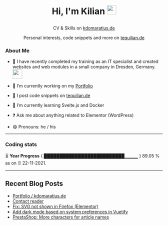 # <p align="center"> Hi, I'm Kilian <img src="https://github.com/TheDudeThatCode/TheDudeThatCode/blob/master/Assets/wave.gif" width="29px"></p>
<p align="center">CV & Skills on <a href="https://kdomaratius.de">kdomaratius.de</a></p>
<p align="center">Personal interests, code snippets and more on <a href="https://tequilian.de">tequilian.de</a></p>

### About Me
- 🏦 I have recently completed my training as an IT specialist and created websites and web modules in a small company in Dresden, Germany.
      <img src="https://media.giphy.com/media/WUlplcMpOCEmTGBtBW/giphy.gif" width="30">

- 🔭 I’m currently working on my [Portfolio](https://github.com/despokd/portfolio)  
- 📝 I post code snippets on [tequilian.de](https://tequilian.de/snippets/)
- 🌱 I’m currently learning  Svelte.js and Docker 
- ❓ Ask me about anything related to Elementor (WordPress)  
- 😄 Pronouns: he / his  

---

### Coding stats

<!--START_SECTION:waka-->

<!--END_SECTION:waka-->

⏳ **Year Progress** { ██████████████████████████▁▁▁▁ } 89.05 % as on ⏰ 22-11-2021.

---

## Recent Blog Posts  
<!-- BLOG-POST-LIST:START -->
- [Portfolio / kdomaratius.de](https://tequilian.de/projekte/portfolio-kdomaratius-de/)
- [Contact reader](https://tequilian.de/projekte/web-contact-reader/)
- [Fix: SVG not shown in Firefox (Elementor)](https://tequilian.de/snippets/fix-svg-not-shown-in-firefox-elementor/)
- [Add dark mode based on system preferences in Vuetify](https://tequilian.de/snippets/add-dark-mode-based-on-system-preferences-in-vuetify/)
- [PrestaShop: More characters for article names](https://tequilian.de/snippets/prestashop-more-characters-for-article-name/)
<!-- BLOG-POST-LIST:END -->  


